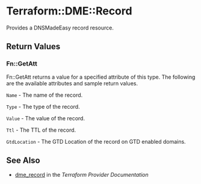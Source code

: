 # Terraform::DME::Record

Provides a DNSMadeEasy record resource.

## Return Values

### Fn::GetAtt

Fn::GetAtt returns a value for a specified attribute of this type. The following are the available attributes and sample return values.

`Name` - The name of the record.

`Type` - The type of the record.

`Value` - The value of the record.

`Ttl` - The TTL of the record.

`GtdLocation` - The GTD Location of the record on GTD enabled domains.

## See Also

* [dme_record](https://www.terraform.io/docs/providers/dme/r/record.html) in the _Terraform Provider Documentation_